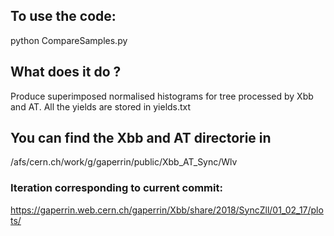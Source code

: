 ## To use the code:

python CompareSamples.py

## What does it do ?

Produce superimposed normalised histograms for tree processed by Xbb and AT. All the yields are stored in yields.txt

## You can find the Xbb and AT directorie in

/afs/cern.ch/work/g/gaperrin/public/Xbb_AT_Sync/Wlv

### Iteration corresponding to current commit:

https://gaperrin.web.cern.ch/gaperrin/Xbb/share/2018/SyncZll/01_02_17/plots/


